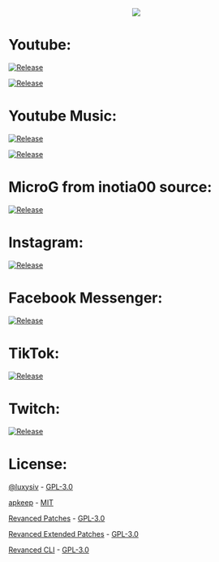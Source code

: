 <p align="center"> <img src="https://raw.githubusercontent.com/FiorenMas/Revanced-And-Revanced-Extended-Non-Root/main/Banner.png" /> </p>

# Youtube:

[![Release](https://img.shields.io/github/downloads/FiorenMas/Revanced-And-Revanced-Extended-Non-Root/YT-Revanced-Extended/total?label=Revanced%20Extended&style=for-the-badge)](https://github.com/FiorenMas/Revanced-And-Revanced-Extended-Non-Root/releases/download/YT-Revanced-Extended/yt-revanced-extended.apk) 

[![Release](https://img.shields.io/github/downloads/FiorenMas/Revanced-And-Revanced-Extended-Non-Root/YT-Revanced/total?label=Revanced&style=for-the-badge)](https://github.com/FiorenMas/Revanced-And-Revanced-Extended-Non-Root/releases/download/YT-Revanced/yt-revanced.apk)

# Youtube Music:

[![Release](https://img.shields.io/github/downloads/FiorenMas/Revanced-And-Revanced-Extended-Non-Root/YTM-Revanced-Extended/total?label=Revanced%20Extended&style=for-the-badge)](https://github.com/FiorenMas/Revanced-And-Revanced-Extended-Non-Root/releases/download/YTM-Revanced-Extended/ytm-revanced-extended.apk) 

[![Release](https://img.shields.io/github/downloads/FiorenMas/Revanced-And-Revanced-Extended-Non-Root/YTM-Revanced-Extended/total?label=Revanced&style=for-the-badge)](https://github.com/FiorenMas/Revanced-And-Revanced-Extended-Non-Root/releases/download/YTM-Revanced/ytm-revanced.apk)

# MicroG from inotia00 source:

[![Release](https://img.shields.io/github/v/release/inotia00/vancedmicrog?label=MicroG&style=for-the-badge)](https://github.com/inotia00/VancedMicroG/releases/latest/download/microg.apk)

# Instagram:

[![Release](https://img.shields.io/github/downloads/FiorenMas/Revanced-And-Revanced-Extended-Non-Root/Instagram-Revanced/total?label=Revanced&style=for-the-badge)](https://github.com/FiorenMas/Revanced-And-Revanced-Extended-Non-Root/releases/download/Instagram-Revanced/Instagram.apk)

# Facebook Messenger:

[![Release](https://img.shields.io/github/downloads/FiorenMas/Revanced-And-Revanced-Extended-Non-Root/Facebook-Messenger-Revanced/total?label=Revanced&style=for-the-badge)](https://github.com/FiorenMas/Revanced-And-Revanced-Extended-Non-Root/releases/download/Facebook-Messenger-Revanced/Messenger.apk)

# TikTok:

[![Release](https://img.shields.io/github/downloads/FiorenMas/Revanced-And-Revanced-Extended-Non-Root/Tiktok-Revanced/total?label=Revanced&style=for-the-badge)](https://github.com/FiorenMas/Revanced-And-Revanced-Extended-Non-Root/releases/download/Tiktok-Revanced/Tiktok.apk)

# Twitch:

[![Release](https://img.shields.io/github/downloads/FiorenMas/Revanced-And-Revanced-Extended-Non-Root/Twitch-Revanced/total?label=Revanced&style=for-the-badge)](https://github.com/FiorenMas/Revanced-And-Revanced-Extended-Non-Root/releases/download/Twitch-Revanced/Twitch.apk)


# License:

[@luxysiv](https://github.com/luxysiv/yt-revanced-nonroot) - [GPL-3.0](https://github.com/luxysiv/revanced-nonroot/blob/main/LICENSE)

[apkeep](https://github.com/EFForg/apkeep) - [MIT](https://github.com/EFForg/apkeep/blob/master/LICENSE)

[Revanced Patches](https://github.com/revanced/revanced-patches) - [GPL-3.0](https://github.com/revanced/revanced-patches/blob/main/LICENSE)

[Revanced Extended Patches](https://github.com/inotia00/revanced-patches/tree/revanced-extended) - [GPL-3.0](https://github.com/inotia00/revanced-patches/blob/revanced-extended/LICENSE)

[Revanced CLI](https://github.com/revanced/revanced-cli) - [GPL-3.0](https://github.com/revanced/revanced-cli/blob/main/LICENSE)
